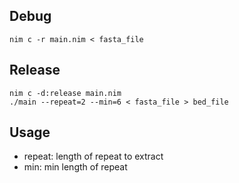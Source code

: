 
## Debug
```
nim c -r main.nim < fasta_file
```

## Release
```
nim c -d:release main.nim
./main --repeat=2 --min=6 < fasta_file > bed_file
```

## Usage

* repeat: length of repeat to extract
* min: min length of repeat
